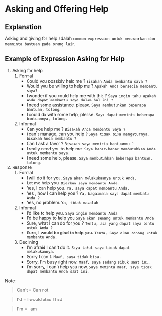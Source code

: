 # Asking and Offering Help
## Explanation
Asking and giving for help adalah `common expression untuk menawarkan dan memninta bantuan pada orang lain`.
## Example of Expression Asking for Help
1. Asking for help
   1. Formal
      - Could you possibly help me ? `Bisakah Anda membantu saya ?`
      - Would you be willing to help me ? `Apakah Anda bersedia membantu saya?`
      - I wonder if you could help me with this ? `Saya ingin tahu apakah Anda dapat membantu saya dalam hal ini ?`
      - I need some assistance, please. `Saya membutuhkan beberapa bantuan, tolong.`
      - I could do with some help, please. `Saya dapat meminta beberapa bantuannya, tolong.`
   2. Informal
      - Can you help me ? `Bisakah Anda membantu Saya ?`
      - I can't manage, can you help ? `Saya tidak bisa mengaturnya, bisakah Anda membantu ?`
      - Can I ask a favor ? `Bisakah saya meminta bantuanmu ?`
      - I really need you to help me. `Saya benar-benar membutuhkan Anda untuk membantu saya.`
      - I need some help, please. `Saya membutuhkan beberapa bantuan, tolong.`
2. Response
   1. Formal
      - I will do it for you. `Saya akan melakukannya untuk Anda.`
      - Let me help you. `Biarkan saya membantu Anda.`
      - Yes, I can help you. `Ya, saya dapat membantu Anda.`
      - Yes , how I can help you ? `Ya, bagaimana saya dapat membatu Anda ?`
      - Yes, no problem. `Ya, tidak masalah`
   2. Informal
      - I'd like to help you. `Saya ingin membantu Anda`
      - I'd be happy to help you `Saya akan senang untuk membantu Anda`
      - Sure, what I can do for you ? `Tentu, apa yang dapat saya bantu untuk Anda ?`
      - Sure, I would be glad to help you. `Tentu, Saya akan senang untuk membantu Anda.`
   3. Declining
      - I'm afraid I can't do it. `Saya takut saya tidak dapat melakukannya.`
      - Sorry I can't. `Maaf, saya tidak bisa.`
      - Sorry, I'm busy right now. `Maaf, saya sedang sibuk saat ini.`
      - I'm sorry, I can't help you now. `Saya meminta maaf, saya tidak dapat membantu Anda saat ini.`

Note:
> Can't = Can not

> I'd = I would atau I had

> I'm = I am 
